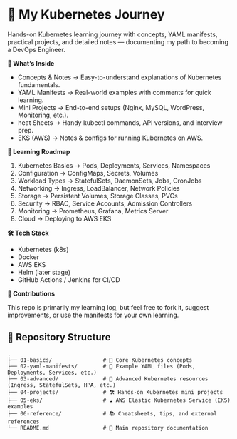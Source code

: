 # 🚀 My Kubernetes Journey
Hands-on Kubernetes learning journey with concepts, YAML manifests, practical projects, and detailed notes — documenting my path to becoming a DevOps Engineer.

**📌 What’s Inside**

-  Concepts & Notes → Easy-to-understand explanations of Kubernetes fundamentals.
-  YAML Manifests → Real-world examples with comments for quick learning.
-  Mini Projects → End-to-end setups (Nginx, MySQL, WordPress, Monitoring, etc.).
-  heat Sheets → Handy kubectl commands, API versions, and interview prep.
-  EKS (AWS) → Notes & configs for running Kubernetes on AWS.

**🎯 Learning Roadmap**

1. Kubernetes Basics → Pods, Deployments, Services, Namespaces  
2. Configuration → ConfigMaps, Secrets, Volumes  
3. Workload Types → StatefulSets, DaemonSets, Jobs, CronJobs  
4. Networking → Ingress, LoadBalancer, Network Policies  
5. Storage → Persistent Volumes, Storage Classes, PVCs  
6. Security → RBAC, Service Accounts, Admission Controllers  
7. Monitoring → Prometheus, Grafana, Metrics Server  
8. Cloud → Deploying to AWS EKS  


**🛠️ Tech Stack**

- Kubernetes (k8s)  
- Docker  
- AWS EKS  
- Helm (later stage)  
- GitHub Actions / Jenkins for CI/CD  

**🤝 Contributions**

This repo is primarily my learning log, but feel free to fork it, suggest improvements, or use the manifests for your own learning.

## 📂 Repository Structure
```
.
├── 01-basics/                # 📘 Core Kubernetes concepts
├── 02-yaml-manifests/        # 📝 Example YAML files (Pods, Deployments, Services, etc.)
├── 03-advanced/              # 🚀 Advanced Kubernetes resources (Ingress, StatefulSets, HPA, etc.)
├── 04-projects/              # 🛠️ Hands-on Kubernetes mini projects
├── 05-eks/                   # ☁️ AWS Elastic Kubernetes Service (EKS) examples
├── 06-reference/             # 📚 Cheatsheets, tips, and external references
└── README.md                 # 🌟 Main repository documentation
```

